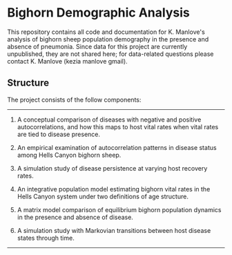 Bighorn Demographic Analysis
==========

This repository contains all code and documentation for K. Manlove's analysis of bighorn sheep population demography in the presence and absence of pneumonia. Since data for this project are currently unpublished, they are not shared here; for data-related questions please contact K. Manlove (kezia <dot> manlove <at> gmail). 

Structure
---------

The project consists of the follow components:

--------
1. A conceptual comparison of diseases with negative and positive autocorrelations, and how this maps to host vital rates when vital rates are tied to disease presence. 

2. An empirical examination of autocorrelation patterns in disease status among Hells Canyon bighorn sheep.

3. A simulation study of disease persistence at varying host recovery rates.

4. An integrative population model estimating bighorn vital rates in the Hells Canyon system under two definitions of age structure.

5. A matrix model comparison of equilibrium bighorn population dynamics in the presence and absence of disease.

6. A simulation study with Markovian transitions between host disease states through time.
---------